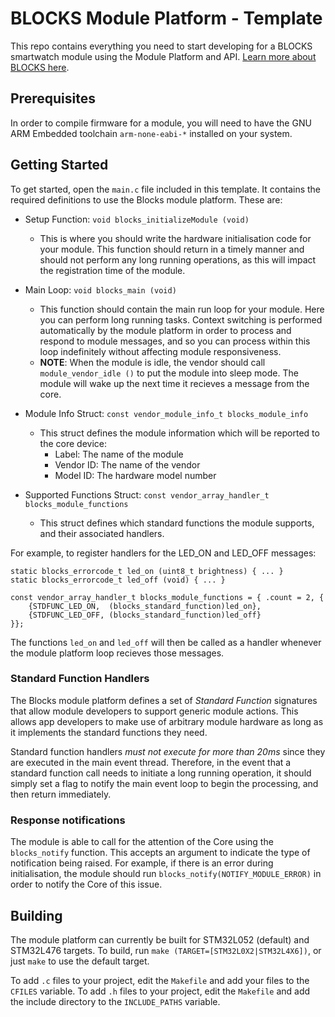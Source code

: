 # BLOCKS Module Platform - Template
This repo contains everything you need to start developing for a BLOCKS smartwatch module using the Module Platform and API. [Learn more about BLOCKS here](https://www.chooseblocks.com).

## Prerequisites
In order to compile firmware for a module, you will need to have the GNU ARM Embedded toolchain `arm-none-eabi-*` installed on your system. 

## Getting Started
To get started, open the `main.c` file included in this template. It contains the required definitions to use the Blocks module platform. These are:

- Setup Function: `void blocks_initializeModule (void)`
  - This is where you should write the hardware initialisation code for your module. This function should return in a timely manner and should not perform any long running operations, as this will impact the registration time of the module.

- Main Loop: `void blocks_main (void)`
  - This function should contain the main run loop for your module. Here you can perform long running tasks. Context switching is performed automatically by the module platform in order to process and respond to module messages, and so you can process within this loop indefinitely without affecting module responsiveness.
  - **NOTE**: When the module is idle, the vendor should call `module_vendor_idle ()` to put the module into sleep mode. The module will wake up the next time it recieves a message from the core. 
  
- Module Info Struct: `const vendor_module_info_t blocks_module_info`
  - This struct defines the module information which will be reported to the core device:
    - Label: The name of the module
    - Vendor ID: The name of the vendor
    - Model ID: The hardware model number
    
- Supported Functions Struct: `const vendor_array_handler_t blocks_module_functions`
  - This struct defines which standard functions the module supports, and their associated handlers. 
 
For example, to register handlers for the LED_ON and LED_OFF messages:
```
static blocks_errorcode_t led_on (uint8_t brightness) { ... }
static blocks_errorcode_t led_off (void) { ... }

const vendor_array_handler_t blocks_module_functions = { .count = 2, {
	{STDFUNC_LED_ON,  (blocks_standard_function)led_on},
	{STDFUNC_LED_OFF, (blocks_standard_function)led_off}
}};
```

The functions `led_on` and `led_off` will then be called as a handler whenever the module platform loop recieves those messages. 

### Standard Function Handlers
The Blocks module platform defines a set of *Standard Function* signatures that allow module developers to support generic module actions. This allows app developers to make use of arbitrary module hardware as long as it implements the standard functions they need. 

Standard function handlers *must not execute for more than 20ms* since they are executed in the main event thread. Therefore, in the event that a standard function call needs to initiate a long running operation, it should simply set a flag to notify the main event loop to begin the processing, and then return immediately. 

### Response notifications
The module is able to call for the attention of the Core using the `blocks_notify` function. This accepts an argument to indicate the type of notification being raised. For example, if there is an error during initialisation, the module should run `blocks_notify(NOTIFY_MODULE_ERROR)` in order to notify the Core of this issue.

## Building
The module platform can currently be built for STM32L052 (default) and STM32L476 targets. To build, run `make (TARGET=[STM32L0X2|STM32L4X6])`, or just `make` to use the default target.

To add `.c` files to your project, edit the `Makefile` and add your files to the `CFILES` variable.
To add `.h` files to your project, edit the `Makefile` and add the include directory to the `INCLUDE_PATHS` variable.
